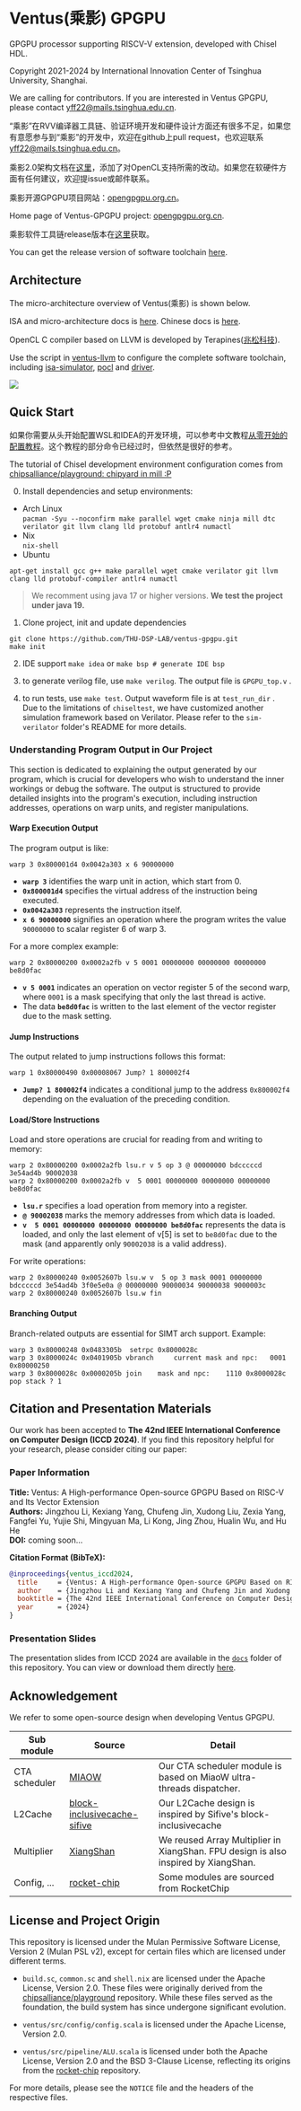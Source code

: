# Ventus(乘影) GPGPU

GPGPU processor supporting RISCV-V extension, developed with Chisel HDL.

Copyright 2021-2024 by International Innovation Center of Tsinghua University, Shanghai.

We are calling for contributors. If you are interested in Ventus GPGPU, please contact <yff22@mails.tsinghua.edu.cn>.

“乘影”在RVV编译器工具链、验证环境开发和硬件设计方面还有很多不足，如果您有意愿参与到“乘影”的开发中，欢迎在github上pull request，也欢迎联系 <yff22@mails.tsinghua.edu.cn>。

乘影2.0架构文档在[这里](https://github.com/THU-DSP-LAB/ventus-gpgpu/blob/master/docs/乘影GPGPU架构文档手册v2.01.pdf)，添加了对OpenCL支持所需的改动。如果您在软硬件方面有任何建议，欢迎提issue或邮件联系。

乘影开源GPGPU项目网站：[opengpgpu.org.cn](https://opengpgpu.org.cn/)。

Home page of Ventus-GPGPU project: [opengpgpu.org.cn](https://opengpgpu.org.cn/).

乘影软件工具链release版本在[这里](https://opengpgpu.org.cn/html/web/project/release/index.html)获取。

You can get the release version of software toolchain [here](https://opengpgpu.org.cn/html/web/project/release/index.html).

## Architecture

The micro-architecture overview of Ventus(乘影) is shown below.

ISA and micro-architecture docs is [here](https://github.com/THU-DSP-LAB/ventus-gpgpu/blob/master/docs/ventus%20GPGPU%20architecture%20whitepaper%20v2.01.pdf). Chinese docs is [here](https://github.com/THU-DSP-LAB/ventus-gpgpu/blob/master/docs/乘影GPGPU架构文档手册v2.01.pdf).

OpenCL C compiler based on LLVM is developed by Terapines([兆松科技](https://www.terapines.com/)).

Use the script in [ventus-llvm](https://github.com/THU-DSP-LAB/llvm-project) to configure the complete software toolchain, including [isa-simulator](https://github.com/THU-DSP-LAB/ventus-gpgpu-isa-simulator), [pocl](https://github.com/THU-DSP-LAB/pocl) and [driver](https://github.com/THU-DSP-LAB/pocl).

![](./docs/images/ventus_arch.png)

## Quick Start

如果你需要从头开始配置WSL和IDEA的开发环境，可以参考中文教程[从零开始的配置教程](https://zhuanlan.zhihu.com/p/586445036)。这个教程的部分命令已经过时，但依然是很好的参考。

The tutorial of Chisel development environment configuration comes from [chipsalliance/playground: chipyard in mill :P](https://github.com/chipsalliance/playground)

0. Install dependencies and setup environments:

- Arch Linux  
`pacman -Syu --noconfirm make parallel wget cmake ninja mill dtc verilator git llvm clang lld protobuf antlr4 numactl`
- Nix  
`nix-shell`
- Ubuntu  

```shell
apt-get install gcc g++ make parallel wget cmake verilator git llvm clang lld protobuf-compiler antlr4 numactl
```

> We recomment using java 17 or higher versions. **We test the project under java 19.**

1. Clone project, init and update dependencies

```shell
git clone https://github.com/THU-DSP-LAB/ventus-gpgpu.git
make init
```

2. IDE support `make idea` or `make bsp # generate IDE bsp`

3. to generate verilog file, use `make verilog`. The output file is `GPGPU_top.v` .

4. to run tests, use `make test`. Output waveform file is at `test_run_dir` . Due to the limitations of `chiseltest`, we have customized another simulation framework based on Verilator. Please refer to the `sim-verilator` folder's README for more details.

### Understanding Program Output in Our Project

This section is dedicated to explaining the output generated by our program, which is crucial for developers who wish to understand the inner workings or debug the software. The output is structured to provide detailed insights into the program's execution, including instruction addresses, operations on warp units, and register manipulations.

#### Warp Execution Output

The program output is like:

```plain
warp 3 0x800001d4 0x0042a303 x 6 90000000
```

- **`warp 3`** identifies the warp unit in action, which start from 0.
- **`0x800001d4`** specifies the virtual address of the instruction being executed.
- **`0x0042a303`** represents the instruction itself.
- **`x 6 90000000`** signifies an operation where the program writes the value `90000000` to scalar register 6 of warp 3.

For a more complex example:

```plain
warp 2 0x80000200 0x0002a2fb v 5 0001 00000000 00000000 00000000 be8d0fac
```

- **`v 5 0001`** indicates an operation on vector register 5 of the second warp, where `0001` is a mask specifying that only the last thread is active.
- The data **`be8d0fac`** is written to the last element of the vector register due to the mask setting.

#### Jump Instructions

The output related to jump instructions follows this format:

```plain
warp 1 0x80000490 0x00008067 Jump? 1 800002f4
```

- **`Jump? 1 800002f4`** indicates a conditional jump to the address `0x800002f4` depending on the evaluation of the preceding condition.

#### Load/Store Instructions

Load and store operations are crucial for reading from and writing to memory:

```plain
warp 2 0x80000200 0x0002a2fb lsu.r v 5 op 3 @ 00000000 bdcccccd 3e54ad4b 90002038
warp 2 0x80000200 0x0002a2fb v  5 0001 00000000 00000000 00000000 be8d0fac
```

- **`lsu.r`** specifies a load operation from memory into a register.
- **`@ 90002038`** marks the memory addresses from which data is loaded.
- **`v  5 0001 00000000 00000000 00000000 be8d0fac`** represents the data is loaded,  and only the last element of v[5] is set to `be8d0fac` due to the mask (and apparently only `90002038` is a valid address).

For write operations:

```plain
warp 2 0x80000240 0x0052607b lsu.w v  5 op 3 mask 0001 00000000 bdcccccd 3e54ad4b 3f0e5e0a @ 00000000 90000034 90000038 9000003c
warp 2 0x80000240 0x0052607b lsu.w fin
```

#### Branching Output

Branch-related outputs are essential for SIMT arch support. Example:

```plain
warp 3 0x80000248 0x0483305b  setrpc 0x8000028c
warp 3 0x8000024c 0x0401905b vbranch     current mask and npc:   0001    0x80000250
warp 3 0x8000028c 0x0000205b join    mask and npc:    1110 0x8000028c pop stack ? 1
```

## Citation and Presentation Materials

Our work has been accepted to **The 42nd IEEE International Conference on Computer Design (ICCD 2024)**. If you find this repository helpful for your research, please consider citing our paper:

### Paper Information

**Title:** Ventus: A High-performance Open-source GPGPU Based on RISC-V and Its Vector Extension  
**Authors:** Jingzhou Li, Kexiang Yang, Chufeng Jin, Xudong Liu, Zexia Yang, Fangfei Yu, Yujie Shi, Mingyuan Ma, Li Kong, Jing Zhou, Hualin Wu, and Hu He  
**DOI:** coming soon...

**Citation Format (BibTeX):**

```bibtex
@inproceedings{ventus_iccd2024,
  title     = {Ventus: A High-performance Open-source GPGPU Based on RISC-V and Its Vector Extension},
  author    = {Jingzhou Li and Kexiang Yang and Chufeng Jin and Xudong Liu and Zexia Yang and Fangfei Yu and Yujie Shi and Mingyuan Ma and Li Kong and Jing Zhou and Hualin Wu and Hu He},
  booktitle = {The 42nd IEEE International Conference on Computer Design (ICCD)},
  year      = {2024}
}
```

### Presentation Slides

The presentation slides from ICCD 2024 are available in the [`docs`](https://github.com/THU-DSP-LAB/ventus-gpgpu/tree/master/docs) folder of this repository. You can view or download them directly [here](https://github.com/THU-DSP-LAB/ventus-gpgpu/blob/master/docs/ICCD2024_Ventus_Presentation.pdf).

## Acknowledgement

We refer to some open-source design when developing Ventus GPGPU.

| Sub module    | Source                                                                               | Detail                                                                             |
| ------------- | ------------------------------------------------------------------------------------ | ---------------------------------------------------------------------------------- |
| CTA scheduler | [MIAOW](https://github.com/VerticalResearchGroup/miaow)                              | Our CTA scheduler module is based on MiaoW ultra-threads dispatcher.               |
| L2Cache       | [block-inclusivecache-sifive](https://github.com/sifive/block-inclusivecache-sifive) | Our L2Cache design is inspired by Sifive's block-inclusivecache                    |
| Multiplier    | [XiangShan](https://github.com/OpenXiangShan/XiangShan)                              | We reused Array Multiplier in XiangShan. FPU design is also inspired by XiangShan. |
| Config, ...   | [rocket-chip](https://github.com/chipsalliance/rocket-chip)                          | Some modules are sourced from RocketChip                                           |

## License and Project Origin

This repository is licensed under the Mulan Permissive Software License, Version 2 (Mulan PSL v2), except for certain files which are licensed under different terms.

- `build.sc`, `common.sc` and `shell.nix` are licensed under the Apache License, Version 2.0. These files were originally derived from the [chipsalliance/playground](https://github.com/chipsalliance/playground) repository. While these files served as the foundation, the build system has since undergone significant evolution.

- `ventus/src/config/config.scala` is licensed under the Apache License, Version 2.0.

- `ventus/src/pipeline/ALU.scala` is licensed under both the Apache License, Version 2.0 and the BSD 3-Clause License, reflecting its origins from the [rocket-chip](https://github.com/chipsalliance/rocket-chip) repository.

For more details, please see the `NOTICE` file and the headers of the respective files.
